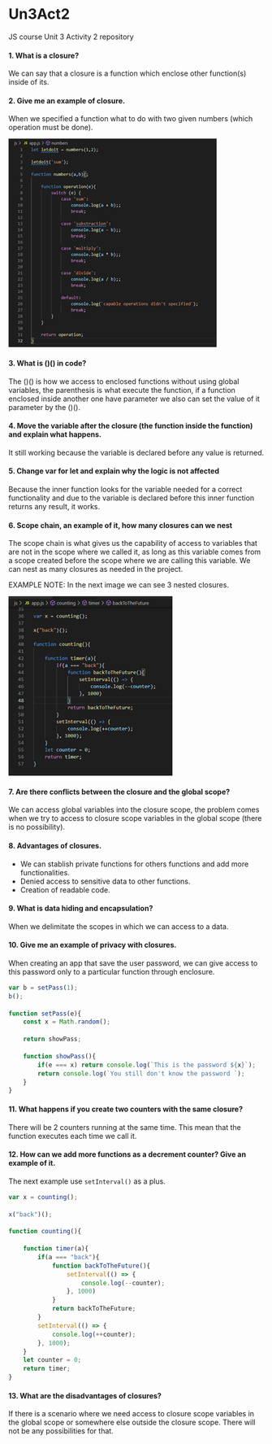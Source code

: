 # Un3Act2
JS course Unit 3 Activity 2 repository

#### 1. What is a closure?
We can say that a closure is a function which enclose other function(s) inside of its.

#### 2. Give me an example of closure.
When we specified a function what to do with two given numbers (which operation must be done).

![alt text](https://github.com/DanielAgueroKsquaregroup/Un3Act2/blob/main/img/closure_example.png "closure example")

#### 3. What is ()() in code? 
The ()() is how we access to enclosed functions without using global variables, the parenthesis is what execute the function, if a function enclosed inside another one have parameter we also can set the value of it parameter by the ()().

#### 4. Move the variable after the closure (the function inside the function) and explain what happens.
It still working because the variable is declared before any value is returned.

#### 5. Change var for let and explain why the logic is not affected
Because the inner function looks for the variable needed for a correct functionality and due to the variable is declared before this inner function returns any result, it works.

#### 6. Scope chain, an example of it, how many closures can we nest
The scope chain is what gives us the capability of access to variables that are not in the scope where we called it, as long as this variable comes from a scope created before the scope where we are calling this variable. We can nest as many closures as needed in the project.

EXAMPLE NOTE: In the next image we can see 3 nested closures.

![alt text](https://github.com/DanielAgueroKsquaregroup/Un3Act2/blob/main/img/closure_nested.png "closure nested example")

#### 7. Are there conflicts between the closure and the global scope?
We can access global variables into the closure scope, the problem comes when we try to access to closure scope variables in the global scope (there is no possibility).

#### 8. Advantages of closures.
* We can stablish private functions for others functions and add more functionalities.
* Denied access to sensitive data to other functions.
* Creation of readable code.

#### 9. What is data hiding and encapsulation?
When we delimitate the scopes in which we can access to a data.

#### 10. Give me an example of privacy with closures.
When creating an app that save the user password, we can give access to this password only to a particular function through enclosure.

```javascript
var b = setPass(1);
b();

function setPass(e){
    const x = Math.random();
    
    return showPass;

    function showPass(){
        if(e === x) return console.log(`This is the password ${x}`);
        return console.log(`You still don't know the password `);
    }
}
```

#### 11. What happens if you create two counters with the same closure?
There will be 2 counters running at the same time. This mean that the function executes each time we call it.

#### 12.	How can we add more functions as a decrement counter? Give an example of it.
The next example use `setInterval()` as a plus.

```javascript
var x = counting();

x("back")();

function counting(){

    function timer(a){
        if(a === "back"){
            function backToTheFuture(){
                setInterval(() => {
                    console.log(--counter);
                }, 1000)
            }
            return backToTheFuture;
        }
        setInterval(() => {
            console.log(++counter);
        }, 1000);
    }
    let counter = 0;
    return timer;
}
```

#### 13. What are the disadvantages of closures?
If there is a scenario where we need access to closure scope variables in the global scope or somewhere else outside the closure scope. There will not be any possibilities for that.